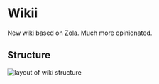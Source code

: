 # Wikii

New wiki based on [Zola](https://www.getzola.org/). Much more opinionated.

## Structure

![layout of wiki structure](https://github.com/srfalcon5/wikii/blob/main/asset/wiki-layout.svg?raw=true)
